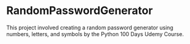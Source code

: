 # RandomPasswordGenerator

This project involved creating a random password generator using numbers, letters, and symbols by the Python 100 Days Udemy Course.
